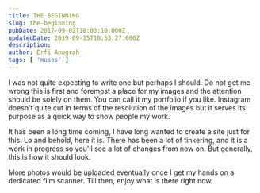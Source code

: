 ```yaml
---
title: THE BEGINNING
slug: the-beginning
pubDate: 2017-09-02T18:03:10.000Z
updatedDate: 2019-09-15T10:53:27.000Z
description: 
author: Erfi Anugrah
tags: [ 'muses' ]
---
```


I was not quite expecting to write one but perhaps I should. Do not get me wrong this is first and foremost a place for my images and the attention should be solely on them. You can call it my portfolio if you like. Instagram doesn't quite cut in terms of the resolution of the images but it serves its purpose as a quick way to show people my work.

It has been a long time coming, I have long wanted to create a site just for this. Lo and behold, here it is. There has been a lot of tinkering, and it is a work in progress so you'll see a lot of changes from now on. But generally, this is how it should look.

More photos would be uploaded eventually once I get my hands on a dedicated film scanner. Till then, enjoy what is there right now.
